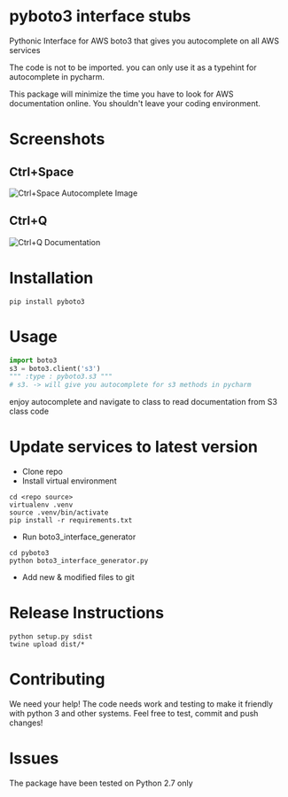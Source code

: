 # pyboto3 interface stubs
Pythonic Interface for AWS boto3 that gives you autocomplete on all AWS services

The code is not to be imported. you can only use it as a typehint for autocomplete in pycharm.

This package will minimize the time you have to look for AWS documentation online. You shouldn't leave your coding environment.

# Screenshots
## Ctrl+Space

![Ctrl+Space Autocomplete Image](https://github.com/gehadshaat/pyboto3/blob/master/img/autocomplete.png)

## Ctrl+Q

![Ctrl+Q Documentation](https://github.com/gehadshaat/pyboto3/blob/master/img/documentation.png)

# Installation
```
pip install pyboto3
```

# Usage
```python
import boto3
s3 = boto3.client('s3')
""" :type : pyboto3.s3 """
# s3. -> will give you autocomplete for s3 methods in pycharm
```
enjoy autocomplete and navigate to class to read documentation from S3 class code

# Update services to latest version
* Clone repo
* Install virtual environment 
```
cd <repo source>
virtualenv .venv
source .venv/bin/activate
pip install -r requirements.txt
```
* Run boto3_interface_generator
```
cd pyboto3
python boto3_interface_generator.py
```
* Add new & modified files to git 
# Release Instructions
```
python setup.py sdist
twine upload dist/*
```

# Contributing

We need your help! The code needs work and testing to make it friendly with python 3 and other systems. Feel free to test, commit and push changes!

# Issues
The package have been tested on Python 2.7 only


